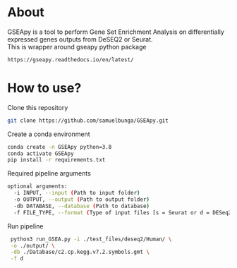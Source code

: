 # About
GSEApy is a tool to perform Gene Set Enrichment Analysis on differentially expressed genes outputs from DeSEQ2 or Seurat. \
This is wrapper around gseapy python package
```bash
https://gseapy.readthedocs.io/en/latest/
```

# How to use?
Clone this repository
```bash
git clone https://github.com/samuelbunga/GSEApy.git
```

Create a conda environment
```bash
conda create -n GSEApy python=3.8
conda activate GSEApy
pip install -r requirements.txt
```

Required pipeline arguments
```bash
optional arguments:
  -i INPUT, --input (Path to input folder)
  -o OUTPUT, --output (Path to output folder)
  -db DATABASE, --database (Path to database)
  -f FILE_TYPE, --format (Type of input files [s = Seurat or d = DESeq2])
```
Run pipeline
```bash
 python3 run_GSEA.py -i ./test_files/deseq2/Human/ \
 -o ./output/ \
 -db ./Database/c2.cp.kegg.v7.2.symbols.gmt \
 -f d
```
